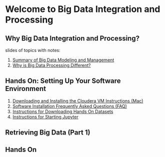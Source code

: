 # Welcome to Big Data Integration and Processing

## Why Big Data Integration and Processing?

slides of topics with notes:

1. [Summary of Big Data Modeling and Management](src/01_SummaryOfBigDataModelingAndManagement.pdf)
2. [Why is Big Data Processing Different?](src/02_WhyIsBigDataProcessingDifferent.pdf)

## Hands On: Setting Up Your Software Environment

1. [Downloading and Installing the Cloudera VM Instructions (Mac)](src/Downloading_and_Installing_the_Cloudera_VM_Instructions_(Mac).pdf)
2. [Software Installation Frequently Asked Questions (FAQ)](src/Software_Installation_Frequently_Asked_Questions_(FAQ).pdf)
3. [Instructions for Downloading Hands On Datasets](src/Instructions_for_Downloading_Hands_On_Datasets.pdf)
4. [Instructions for Starting Jupyter](src/Instructions_for_Starting_Jupyter.pdf)

## Retrieving Big Data (Part 1)

## Hands On